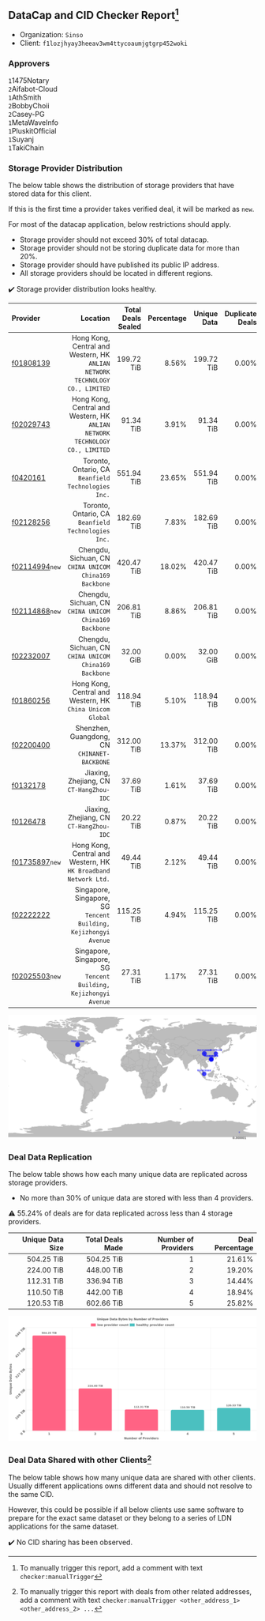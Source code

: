 ## DataCap and CID Checker Report[^1]
 - Organization: `Sinso`
 - Client: `f1lozjhyay3heeav3wm4ttycoaumjgtgrp452woki`
### Approvers
`1`1475Notary<br/>`2`Aifabot-Cloud<br/>`1`AthSmith<br/>`2`BobbyChoii<br/>`2`Casey-PG<br/>`1`MetaWaveInfo<br/>`1`PluskitOfficial<br/>`1`Suyanj<br/>`1`TakiChain

### Storage Provider Distribution
The below table shows the distribution of storage providers that have stored data for this client.

If this is the first time a provider takes verified deal, it will be marked as `new`.

For most of the datacap application, below restrictions should apply.
 - Storage provider should not exceed 30% of total datacap.
 - Storage provider should not be storing duplicate data for more than 20%.
 - Storage provider should have published its public IP address.
 - All storage providers should be located in different regions.

✔️ Storage provider distribution looks healthy.

| Provider                                                    |                                                                        Location | Total Deals Sealed | Percentage | Unique Data | Duplicate Deals |
| :---------------------------------------------------------- | ------------------------------------------------------------------------------: | -----------------: | ---------: | ----------: | --------------: |
| [f01808139](https://filfox.info/en/address/f01808139)       | Hong Kong, Central and Western, HK<br/>`ANLIAN NETWORK TECHNOLOGY CO., LIMITED` |         199.72 TiB |      8.56% |  199.72 TiB |           0.00% |
| [f02029743](https://filfox.info/en/address/f02029743)       | Hong Kong, Central and Western, HK<br/>`ANLIAN NETWORK TECHNOLOGY CO., LIMITED` |          91.34 TiB |      3.91% |   91.34 TiB |           0.00% |
| [f0420161](https://filfox.info/en/address/f0420161)         |                          Toronto, Ontario, CA<br/>`Beanfield Technologies Inc.` |         551.94 TiB |     23.65% |  551.94 TiB |           0.00% |
| [f02128256](https://filfox.info/en/address/f02128256)       |                          Toronto, Ontario, CA<br/>`Beanfield Technologies Inc.` |         182.69 TiB |      7.83% |  182.69 TiB |           0.00% |
| [f02114994](https://filfox.info/en/address/f02114994)`new`  |                       Chengdu, Sichuan, CN<br/>`CHINA UNICOM China169 Backbone` |         420.47 TiB |     18.02% |  420.47 TiB |           0.00% |
| [f02114868](https://filfox.info/en/address/f02114868)`new`  |                       Chengdu, Sichuan, CN<br/>`CHINA UNICOM China169 Backbone` |         206.81 TiB |      8.86% |  206.81 TiB |           0.00% |
| [f02232007](https://filfox.info/en/address/f02232007)       |                       Chengdu, Sichuan, CN<br/>`CHINA UNICOM China169 Backbone` |          32.00 GiB |      0.00% |   32.00 GiB |           0.00% |
| [f01860256](https://filfox.info/en/address/f01860256)       |                    Hong Kong, Central and Western, HK<br/>`China Unicom Global` |         118.94 TiB |      5.10% |  118.94 TiB |           0.00% |
| [f02200400](https://filfox.info/en/address/f02200400)       |                                 Shenzhen, Guangdong, CN<br/>`CHINANET-BACKBONE` |         312.00 TiB |     13.37% |  312.00 TiB |           0.00% |
| [f0132178](https://filfox.info/en/address/f0132178)         |                                     Jiaxing, Zhejiang, CN<br/>`CT-HangZhou-IDC` |          37.69 TiB |      1.61% |   37.69 TiB |           0.00% |
| [f0126478](https://filfox.info/en/address/f0126478)         |                                     Jiaxing, Zhejiang, CN<br/>`CT-HangZhou-IDC` |          20.22 TiB |      0.87% |   20.22 TiB |           0.00% |
| [f01735897](https://filfox.info/en/address/f01735897)`new`  |              Hong Kong, Central and Western, HK<br/>`HK Broadband Network Ltd.` |          49.44 TiB |      2.12% |   49.44 TiB |           0.00% |
| [f02222222](https://filfox.info/en/address/f02222222)       |             Singapore, Singapore, SG<br/>`Tencent Building, Kejizhongyi Avenue` |         115.25 TiB |      4.94% |  115.25 TiB |           0.00% |
| [f02025503](https://filfox.info/en/address/f02025503)`new`  |             Singapore, Singapore, SG<br/>`Tencent Building, Kejizhongyi Avenue` |          27.31 TiB |      1.17% |   27.31 TiB |           0.00% |

<img src="https://raw.githubusercontent.com/data-preservation-programs/filplus-checker-assets/main/filecoin-project/filecoin-plus-large-datasets/issues/961/1690475142909.png"/>

### Deal Data Replication
The below table shows how each many unique data are replicated across storage providers.

- No more than 30% of unique data are stored with less than 4 providers.

⚠️ 55.24% of deals are for data replicated across less than 4 storage providers.

| Unique Data Size | Total Deals Made | Number of Providers | Deal Percentage |
| ---------------: | ---------------: | ------------------: | --------------: |
|       504.25 TiB |       504.25 TiB |                   1 |          21.61% |
|       224.00 TiB |       448.00 TiB |                   2 |          19.20% |
|       112.31 TiB |       336.94 TiB |                   3 |          14.44% |
|       110.50 TiB |       442.00 TiB |                   4 |          18.94% |
|       120.53 TiB |       602.66 TiB |                   5 |          25.82% |

<img src="https://raw.githubusercontent.com/data-preservation-programs/filplus-checker-assets/main/filecoin-project/filecoin-plus-large-datasets/issues/961/1690475143733.png"/>

### Deal Data Shared with other Clients[^3]
The below table shows how many unique data are shared with other clients.
Usually different applications owns different data and should not resolve to the same CID.

However, this could be possible if all below clients use same software to prepare for the exact same dataset or they belong to a series of LDN applications for the same dataset.

✔️ No CID sharing has been observed.

[^1]: To manually trigger this report, add a comment with text `checker:manualTrigger`

[^2]: Deals from those addresses are combined into this report as they are specified with `checker:manualTrigger`

[^3]: To manually trigger this report with deals from other related addresses, add a comment with text `checker:manualTrigger <other_address_1> <other_address_2> ...`
